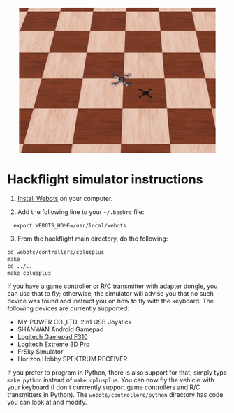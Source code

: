 <p align="center"> 
<img src="../media/webots.png" width=450>
</p>

# Hackflight simulator instructions

1. [Install Webots](https://cyberbotics.com/doc/guide/installation-procedure#installation-on-linux)
on your computer.  

2. Add the following line to your ```~/.bashrc``` file:

```
  export WEBOTS_HOME=/usr/local/webots
```

3. From the hackflight main directory, do the following:

```
cd webots/controllers/cplusplus
make
cd ../..
make cplusplus
```

If you have a game controller or R/C transmitter with adapter dongle, you can
use that to fly;  otherwise, the simulator will advise you that no such device
was found and instruct you on how to fly with the keyboard.  The following devices
are currently supported:

* MY-POWER CO.,LTD. 2In1 USB Joystick
* SHANWAN Android Gamepad
* [Logitech Gamepad F310](https://www.amazon.com/Logitech-940-000110-Gamepad-F310)
* [Logitech Extreme 3D Pro](https://www.amazon.com/gp/product/B00009OY9U)
* FrSky Simulator
* Horizon Hobby SPEKTRUM RECEIVER
 
If you prefer to program in Python, there is also support for that; simply type ```make python```
instead of ```make cplusplus```.   You can now fly the vehicle with your keyboard (I don't currrently
support game controllers and R/C transmitters in Python).  The
```webots/controllers/python``` directory has code you can look at and modify.



